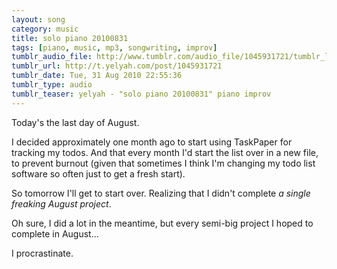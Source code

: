 ```yaml
---
layout: song
category: music
title: solo piano 20100831
tags: [piano, music, mp3, songwriting, improv]
tumblr_audio_file: http://www.tumblr.com/audio_file/1045931721/tumblr_l81uwoPeEc1qzo4ep
tumblr_url: http://t.yelyah.com/post/1045931721
tumblr_date: Tue, 31 Aug 2010 22:55:36
tumblr_type: audio
tumblr_teaser: yelyah - "solo piano 20100831" piano improv
---
```

Today's the last day of August.

I decided approximately one month ago to start using TaskPaper for tracking my todos. And that every month I'd start the list over in a new file, to prevent burnout (given that sometimes I think I'm changing my todo list software so often just to get a fresh start).

So tomorrow I'll get to start over. Realizing that I didn't complete *a single freaking August project*.

Oh sure, I did a lot in the meantime, but every semi-big project I hoped to complete in August...

I procrastinate.
